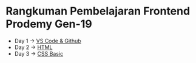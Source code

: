 # Rangkuman Pembelajaran Frontend Prodemy Gen-19

- Day 1   -> [VS Code & Github](https://github.com/ryandriesatria/rangkuman-frontend/blob/master/Day1.md)
- Day 2   -> [HTML](https://github.com/ryandriesatria/rangkuman-frontend/blob/master/Day2.md)
- Day 3   -> [CSS Basic](https://github.com/ryandriesatria/rangkuman-frontend/blob/master/Day3.md)
